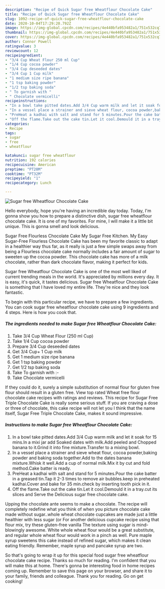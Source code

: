 ```yaml
---
description: "Recipe of Quick Sugar free Wheatflour Chocolate Cake"
title: "Recipe of Quick Sugar free Wheatflour Chocolate Cake"
slug: 1092-recipe-of-quick-sugar-free-wheatflour-chocolate-cake
date: 2020-10-04T17:29:20.792Z
image: https://img-global.cpcdn.com/recipes/4e440bfa953482a1/751x532cq70/sugar-free-wheatflour-chocolate-cake-recipe-main-photo.jpg
thumbnail: https://img-global.cpcdn.com/recipes/4e440bfa953482a1/751x532cq70/sugar-free-wheatflour-chocolate-cake-recipe-main-photo.jpg
cover: https://img-global.cpcdn.com/recipes/4e440bfa953482a1/751x532cq70/sugar-free-wheatflour-chocolate-cake-recipe-main-photo.jpg
author: Connor Powell
ratingvalue: 3
reviewcount: 12
recipeingredient:
- "3/4 Cup Wheat Flour 250 ml Cup"
- "1/4 Cup cocoa powder"
- "3/4 Cup deseeded dates"
- "3/4 Cup 1 Cup milk"
- "1 medium size ripe banana"
- "1 tsp baking powder"
- "1/2 tsp baking soda"
- " To garnish with "
- " Chocolate vermicelli"
recipeinstructions:
- "In a bowl take pitted dates.Add 3/4 Cup warm milk and let it soak for 15 mins.In a mixi jar add Soaked dates with milk.Add peeled and Chopped banana to it.Grind it into fine mixture.Transfer to a mixing bowl."
- "In a vessel place a strainer and sieve wheat flour, cocoa powder,baking powder and baking soda together.Add to the dates banana mixture.Whisk it well.Add a cup of normal milk.Mix it by cut and fold method.Cake batter is ready."
- "PreHeat a kadhai with salt and stand for 5 minutes.Pour the cake batter in a greased tin.Tap it 2-3 times to remove air bubbles.keep in preheated kadhai.Cover and bake for 35 min.check by inserting tooth pick in it."
- "Off the flame.Take out the cake tin.Let it cool.Demould it in a tray.cut its slices and Serve the Delicious sugar free chocolate cake."
categories:
- Recipe
tags:
- sugar
- free
- wheatflour

katakunci: sugar free wheatflour 
nutrition: 192 calories
recipecuisine: American
preptime: "PT20M"
cooktime: "PT32M"
recipeyield: "1"
recipecategory: Lunch

---
```



![Sugar free Wheatflour Chocolate Cake](https://img-global.cpcdn.com/recipes/4e440bfa953482a1/751x532cq70/sugar-free-wheatflour-chocolate-cake-recipe-main-photo.jpg)

Hello everybody, hope you're having an incredible day today. Today, I'm gonna show you how to prepare a distinctive dish, sugar free wheatflour chocolate cake. It is one of my favorites. For mine, I will make it a little bit unique. This is gonna smell and look delicious.

Sugar Free Flourless Chocolate Cake My Sugar Free Kitchen. My Easy Sugar-Free Flourless Chocolate Cake has been my favorite classic to adapt in a healthier way thus far, as it really is just a few simple swaps away from being a Flourless chocolate cake normally includes a fair amount of sugar to sweeten up the cocoa powder. This chocolate cake has more of a milk chocolate, rather than dark chocolate flavor, making it perfect for kids.

Sugar free Wheatflour Chocolate Cake is one of the most well liked of current trending meals in the world. It's appreciated by millions every day. It is easy, it's quick, it tastes delicious. Sugar free Wheatflour Chocolate Cake is something that I have loved my entire life. They're nice and they look fantastic.


To begin with this particular recipe, we have to prepare a few ingredients. You can cook sugar free wheatflour chocolate cake using 9 ingredients and 4 steps. Here is how you cook that.

<!--inarticleads1-->

##### The ingredients needed to make Sugar free Wheatflour Chocolate Cake:

1. Take 3/4 Cup Wheat Flour (250 ml Cup)
1. Take 1/4 Cup cocoa powder
1. Prepare 3/4 Cup deseeded dates
1. Get 3/4 Cup+ 1 Cup milk
1. Get 1 medium size ripe banana
1. Get 1 tsp baking powder
1. Get 1/2 tsp baking soda
1. Take  To garnish with :-
1. Take  Chocolate vermicelli


If they could do it, surely a simple substitution of normal flour for gluten free flour should result in a gluten free. View top rated Wheat free flour chocolate cake recipes with ratings and reviews. This recipe for Sugar Free Triple Chocolate Cake is really some serious stuff. If you are craving a dose or three of chocolate, this cake recipe will not let you I think that the name itself, Sugar Free Triple Chocolate Cake, makes it sound impressive. 

<!--inarticleads2-->

##### Instructions to make Sugar free Wheatflour Chocolate Cake:

1. In a bowl take pitted dates.Add 3/4 Cup warm milk and let it soak for 15 mins.In a mixi jar add Soaked dates with milk.Add peeled and Chopped banana to it.Grind it into fine mixture.Transfer to a mixing bowl.
1. In a vessel place a strainer and sieve wheat flour, cocoa powder,baking powder and baking soda together.Add to the dates banana mixture.Whisk it well.Add a cup of normal milk.Mix it by cut and fold method.Cake batter is ready.
1. PreHeat a kadhai with salt and stand for 5 minutes.Pour the cake batter in a greased tin.Tap it 2-3 times to remove air bubbles.keep in preheated kadhai.Cover and bake for 35 min.check by inserting tooth pick in it.
1. Off the flame.Take out the cake tin.Let it cool.Demould it in a tray.cut its slices and Serve the Delicious sugar free chocolate cake.


Upping the chocolate ante seems to make a chocolate. The recipe will completely redefine what you think of when you picture chocolate cake made without sugar..whole wheat chocolate cupcakes are made just a little healthier with less sugar (or For another delicious cupcake recipe using that flour mix, try these gluten-free vanilla The texture using sugar is mind-blowingly awesome. White whole wheat flour would be a great substitute, and regular whole wheat flour would work in a pinch as well. Pure maple syrup sweetens this cake instead of refined sugar, which makes it clean eating friendly. Remember, maple syrup and pancake syrup are two. 

So that's going to wrap it up for this special food sugar free wheatflour chocolate cake recipe. Thanks so much for reading. I'm confident that you will make this at home. There's gonna be interesting food in home recipes coming up. Remember to save this page on your browser, and share it to your family, friends and colleague. Thank you for reading. Go on get cooking!
